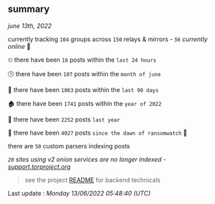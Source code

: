 
## summary
_june 13th, 2022_

currently tracking `104` groups across `150` relays & mirrors - _`56` currently online_ 📡

⏲ there have been `16` posts within the `last 24 hours`

🕓 there have been `107` posts within the `month of june`

📅 there have been `1063` posts within the `last 90 days`

🏚 there have been `1741` posts within the `year of 2022`

🚀 there have been `2252` posts `last year`

🦕 there have been `4027` posts `since the dawn of ransomwatch` 🐣

there are `50` custom parsers indexing posts

_`20` sites using v2 onion services are no longer indexed - [support.torproject.org](https://support.torproject.org/onionservices/v2-deprecation/)_

> see the project [README](https://github.com/jmousqueton/ransomwatch#readme) for backend technicals



Last update : _Monday 13/06/2022 05:48:40 (UTC)_

